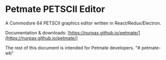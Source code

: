 # Petmate PETSCII Editor

A Commodore 64 PETSCII graphics editor written in React/Redux/Electron.

Documentation & downloads: [https://nurpax.github.io/petmate/](https://nurpax.github.io/petmate/)

The rest of this document is intended for Petmate developers.
"# petmate-wb" 
